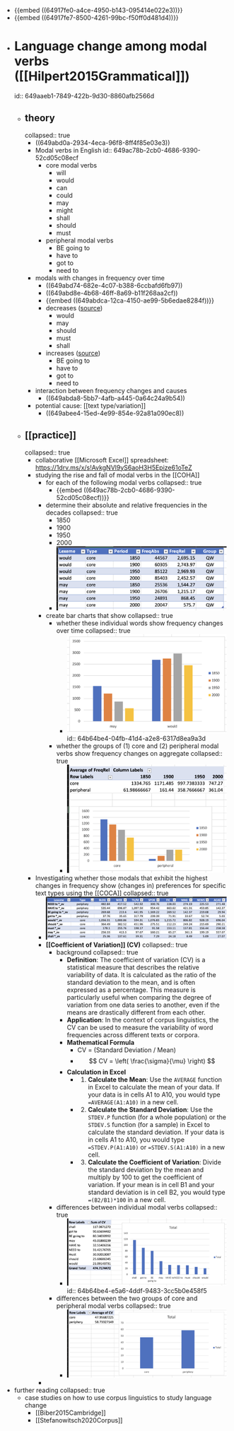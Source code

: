 - {{embed ((64917fe0-a4ce-4950-b143-095414e022e3))}}
- {{embed ((64917fe7-8500-4261-99bc-f50ff0d481d4))}}
- # Language change among modal verbs ([[Hilpert2015Grammatical]])
  id:: 649aaeb1-7849-422b-9d30-8860afb2566d
	- ## theory
	  collapsed:: true
		- ((649abd0a-2934-4eca-96f8-8ff4f85e03e3))
		- Modal verbs in English
		  id:: 649ac78b-2cb0-4686-9390-52cd05c08ecf
			- core modal verbs
				- will
				- would
				- can
				- could
				- may
				- might
				- shall
				- should
				- must
			- peripheral modal verbs
				- BE going to
				- have to
				- got to
				- need to
		- modals with changes in frequency over time
			- ((649abd74-682e-4c07-b388-6ccbafd6fb97))
			- ((649abd8e-4b68-46ff-8a69-b11f268aa2cf))
			- {{embed ((649abdca-12ca-4150-ae99-5b6edae8284f))}}
			- decreases ([source](((649b01d8-55ec-4a2b-9455-ac178224b327))))
				- would
				- may
				- should
				- must
				- shall
			- increases ([source](((649abe39-2aaf-438b-89e0-298a7e3eadcb))))
				- BE going to
				- have to
				- got to
				- need to
		- interaction between frequency changes and causes
			- ((649abda8-5bb7-4afb-a445-0a64c24a9b54))
		- potential cause: [[text type/variation]]
			- ((649abee4-15ed-4e99-854e-92a81a090ec8))
	- ## [[practice]]
	  collapsed:: true
		- collaborative [[Microsoft Excel]] spreadsheet: https://1drv.ms/x/s!AvkgNVl9yS6aoH3H5Epize61oTeZ
		- studying the rise and fall of modal verbs in the [[COHA]]
			- for each of the following modal verbs
			  collapsed:: true
				- {{embed ((649ac78b-2cb0-4686-9390-52cd05c08ecf))}}
			- determine their absolute and relative frequencies in the decades
			  collapsed:: true
				- 1850
				- 1900
				- 1950
				- 2000
				- ![image.png](../assets/image_1687959697860_0.png)
			- create bar charts that show
			  collapsed:: true
				- whether these individual words show frequency changes over time
				  collapsed:: true
					- ![image.png](../assets/image_1687959732182_0.png)
					  id:: 64b64be4-04fb-41d4-a2e8-6317d8ea9a3d
				- whether the groups of (1) core and (2) peripheral modal verbs show frequency changes on aggregate
				  collapsed:: true
					- ![image.png](../assets/image_1689070200344_0.png)
		- Investigating whether those modals that exhibit the highest changes in frequency show (changes in) preferences for specific text types using the [[COCA]]
		  collapsed:: true
			- ![image.png](../assets/image_1687959769997_0.png)
			- **[[Coefficient of Variation]] (CV)**
			  collapsed:: true
				- background
				  collapsed:: true
					- **Definition**: The coefficient of variation (CV) is a statistical measure that describes the relative variability of data. It is calculated as the ratio of the standard deviation to the mean, and is often expressed as a percentage. This measure is particularly useful when comparing the degree of variation from one data series to another, even if the means are drastically different from each other.
					- **Application**: In the context of corpus linguistics, the CV can be used to measure the variability of word frequencies across different texts or corpora.
					- **Mathematical Formula**
						- CV = (Standard Deviation / Mean)
						- $$ CV = \left( \frac{\sigma}{\mu} \right) $$
					- **Calculation in Excel**
						- 1. **Calculate the Mean**: Use the `AVERAGE` function in Excel to calculate the mean of your data. If your data is in cells A1 to A10, you would type `=AVERAGE(A1:A10)` in a new cell.
						- 2. **Calculate the Standard Deviation**: Use the `STDEV.P` function (for a whole population) or the `STDEV.S` function (for a sample) in Excel to calculate the standard deviation. If your data is in cells A1 to A10, you would type `=STDEV.P(A1:A10)` or `=STDEV.S(A1:A10)` in a new cell.
						- 3. **Calculate the Coefficient of Variation**: Divide the standard deviation by the mean and multiply by 100 to get the coefficient of variation. If your mean is in cell B1 and your standard deviation is in cell B2, you would type `=(B2/B1)*100` in a new cell.
				- differences between individual modal verbs
				  collapsed:: true
					- ![image.png](../assets/image_1689070302563_0.png)
					  id:: 64b64be4-e5a6-4ddf-9483-3cc5b0e458f5
				- differences between the two groups of core and peripheral modal verbs
				  collapsed:: true
					- ![image.png](../assets/image_1689070360661_0.png)
			-
- further reading
  collapsed:: true
	- case studies on how to use corpus linguistics to study language change
		- [[Biber2015Cambridge]]
		- [[Stefanowitsch2020Corpus]]